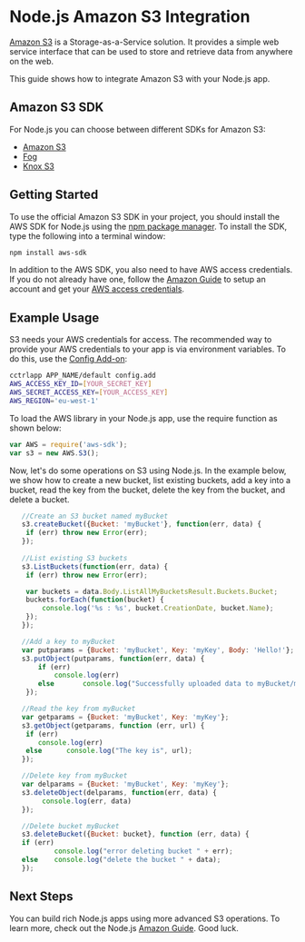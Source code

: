 # Node.js Amazon S3 Integration 

[Amazon S3] is a Storage-as-a-Service solution. It provides a simple web service interface that can be used to store and retrieve data from anywhere on the web.

This guide shows how to integrate Amazon S3 with your Node.js app. 

## Amazon S3 SDK
For Node.js you can choose between different SDKs for Amazon S3:
* [Amazon S3]
* [Fog]
* [Knox S3]

## Getting Started
To use the official Amazon S3 SDK in your project, you should install the AWS SDK for Node.js using the [npm package manager]. 
To install the SDK, type the following into a terminal window: 

~~~bash
npm install aws-sdk
~~~

In addition to the AWS SDK, you also need to have AWS access credentials. If you do not already have one, follow the [Amazon Guide] to setup an account and get your [AWS access credentials].

## Example Usage 
S3 needs your AWS credentials for access. The recommended way to provide your AWS credentials to your app is via environment variables. To do this, use the [Config Add-on]:

~~~bash
cctrlapp APP_NAME/default config.add 
AWS_ACCESS_KEY_ID=[YOUR_SECRET_KEY] 
AWS_SECRET_ACCESS_KEY=[YOUR_ACCESS_KEY] 
AWS_REGION='eu-west-1' 
~~~

To load the AWS library in your Node.js app, use the require function as shown below:

~~~javascript
var AWS = require('aws-sdk');
var s3 = new AWS.S3();
~~~

Now, let's do some operations on S3 using Node.js. In the example below, we show how to create a new bucket, list existing buckets, add a key into a bucket, read the key from the bucket, delete the key from the bucket, and delete a bucket.   

~~~javascript
   //Create an S3 bucket named myBucket
   s3.createBucket({Bucket: 'myBucket'}, function(err, data) {
    if (err) throw new Error(err);
   });
    
   //List existing S3 buckets
   s3.ListBuckets(function(err, data) {
    if (err) throw new Error(err);

    var buckets = data.Body.ListAllMyBucketsResult.Buckets.Bucket;
    buckets.forEach(function(bucket) {
        console.log('%s : %s', bucket.CreationDate, bucket.Name);
    });
   });

   //Add a key to myBucket
   var putparams = {Bucket: 'myBucket', Key: 'myKey', Body: 'Hello!'};
   s3.putObject(putparams, function(err, data) {
       if (err)       
           console.log(err)     
       else       console.log("Successfully uploaded data to myBucket/myKey");   
    });

   //Read the key from myBucket
   var getparams = {Bucket: 'myBucket', Key: 'myKey'};
   s3.getObject(getparams, function (err, url) {
  	if (err)
	   console.log(err)
	else	  console.log("The key is", url);
   });

   //Delete key from myBucket
   var delparams = {Bucket: 'myBucket', Key: 'myKey'};
   s3.deleteObject(delparams, function(err, data) {
        console.log(err, data)
   });

   //Delete bucket myBucket
   s3.deleteBucket({Bucket: bucket}, function (err, data) {
   if (err)
           console.log("error deleting bucket " + err);
   else    console.log("delete the bucket " + data);
   });
~~~

## Next Steps
You can build rich Node.js apps using more advanced S3 operations. To learn more, check out the Node.js [Amazon Guide]. Good luck.

[Amazon S3]: http://aws.amazon.com/s3/
[Fog]: https://docs.appfog.com/languages/node
[Knox S3]: https://github.com/LearnBoost/knox
[npm package manager]: https://npmjs.org/
[Amazon Guide]: http://docs.aws.amazon.com/AWSJavaScriptSDK/guide/node-intro.html
[AWS access credentials]: http://aws.amazon.com/security-credentials
[Config Add-on]: https://www.cloudcontrol.com/dev-center/Add-on%20Documentation/Deployment/Custom%20Config
